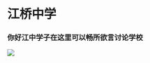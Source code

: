 # 江桥中学
### 你好江中学子在这里可以畅所欲言讨论学校
[![](https://i1.hdslb.com/bfs/archive/9a32c55b90ac9485d02dc1a50dc1fa94d12b3111.jpg@640w_400h_1c.webp)](https://player.bilibili.com/player.html?aid=683633468&bvid=BV1jS4y1w7SW&cid=711074429&page=1)
